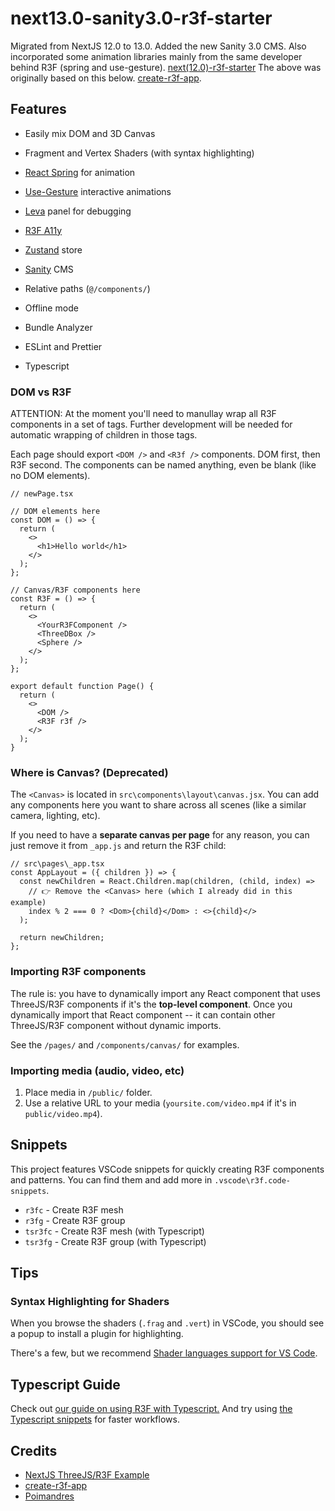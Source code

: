 # next13.0-sanity3.0-r3f-starter

Migrated from NextJS 12.0 to 13.0. Added the new Sanity 3.0 CMS. Also incorporated some animation libraries mainly from the same developer behind R3F (spring and use-gesture).
[next(12.0)-r3f-starter](https://github.com/whoisryosuke/r3f-next-starter)
The above was originally based on this below.
[create-r3f-app](https://github.com/utsuboco/create-r3f-app).

## Features

- Easily mix DOM and 3D Canvas
- Fragment and Vertex Shaders (with syntax highlighting)
- [React Spring](https://github.com/pmndrs/react-spring) for animation
- [Use-Gesture](https://github.com/pmndrs/use-gesture) interactive animations
- [Leva](https://github.com/pmndrs/leva) panel for debugging
- [R3F A11y](https://github.com/pmndrs/react-three-a11y)
- [Zustand](https://github.com/pmndrs/zustand) store
- [Sanity](https://github.com/sanity-io/sanity) CMS

- Relative paths (`@/components/`)
- Offline mode
- Bundle Analyzer
- ESLint and Prettier
- Typescript

### DOM vs R3F

ATTENTION: At the moment you'll need to manullay wrap all R3F components in a <Canvas></Canvas> set of tags. Further development will be needed for automatic wrapping of children in those tags.

Each page should export `<DOM />` and `<R3f />` components. DOM first, then R3F second. The components can be named anything, even be blank (like no DOM elements).

```tsx
// newPage.tsx

// DOM elements here
const DOM = () => {
  return (
    <>
      <h1>Hello world</h1>
    </>
  );
};

// Canvas/R3F components here
const R3F = () => {
  return (
    <>
      <YourR3FComponent />
      <ThreeDBox />
      <Sphere />
    </>
  );
};

export default function Page() {
  return (
    <>
      <DOM />
      <R3F r3f />
    </>
  );
}
```

### Where is Canvas? (Deprecated)

The `<Canvas>` is located in `src\components\layout\canvas.jsx`. You can add any components here you want to share across all scenes (like a similar camera, lighting, etc).

If you need to have a **separate canvas per page** for any reason, you can just remove it from `_app.js` and return the R3F child:

```tsx
// src\pages\_app.tsx
const AppLayout = ({ children }) => {
  const newChildren = React.Children.map(children, (child, index) =>
    // 👉 Remove the <Canvas> here (which I already did in this example)
    index % 2 === 0 ? <Dom>{child}</Dom> : <>{child}</>
  );

  return newChildren;
};
```

### Importing R3F components

The rule is: you have to dynamically import any React component that uses ThreeJS/R3F components if it's the **top-level component**. Once you dynamically import that React component -- it can contain other ThreeJS/R3F component without dynamic imports.

See the `/pages/` and `/components/canvas/` for examples.

### Importing media (audio, video, etc)

1. Place media in `/public/` folder.
1. Use a relative URL to your media (`yoursite.com/video.mp4` if it's in `public/video.mp4`).

## Snippets

This project features VSCode snippets for quickly creating R3F components and patterns. You can find them and add more in `.vscode\r3f.code-snippets`.

- `r3fc` - Create R3F mesh
- `r3fg` - Create R3F group
- `tsr3fc` - Create R3F mesh (with Typescript)
- `tsr3fg` - Create R3F group (with Typescript)

## Tips

### Syntax Highlighting for Shaders

When you browse the shaders (`.frag` and `.vert`) in VSCode, you should see a popup to install a plugin for highlighting.

There's a few, but we recommend [Shader languages support for VS Code](https://marketplace.visualstudio.com/items?itemName=slevesque.shader).

## Typescript Guide

Check out [our guide on using R3F with Typescript.](./docs/typescript.md) And try using [the Typescript snippets](#snippets) for faster workflows.

## Credits

- [NextJS ThreeJS/R3F Example](https://github.com/vercel/next.js/tree/canary/examples/with-three-js)
- [create-r3f-app](https://github.com/utsuboco/create-r3f-app)
- [Poimandres](https://github.com/pmndrs/)

